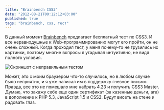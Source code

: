 ```yaml
---
title: "Brainbench CSS3"
date: "2012-08-21T00:12:12+03:00"
published: true
tags: "brainbench, css, тест"
---
```


В данный момент [Brainbench](http://www.brainbench.com) предлагает бесплатный тест по CSS3. И все неравнодушные к Web-программированию могут его пройти, он не очень сложный. Когда проходил тест, у меня почему-то не грузились их картинки, поэтому многие вопросы я угадывал интуитивно, не видя полного условия. 

![Скриншот с неправильным тестом](http://a51056ce8d9b948fb69e-8de36eb37b2366f5a76a776c3dee0b32.r42.cf1.rackcdn.com/brokenbrainbench.png)

Может, это с моим браузером что-то случилось, но в любом случае было неприятно, и я уже написал им в поддержку гневное письмо. Правда, все это не помешало мне набрать 4.23 и получить CSS3 Master. Думаю, что закажу себе еще один сертификат (за казенные деньги, ага) в дополнение к PHP 5.3, JavaScript 1.5 и CSS2. Будут висеть на стене и радовать глаз.